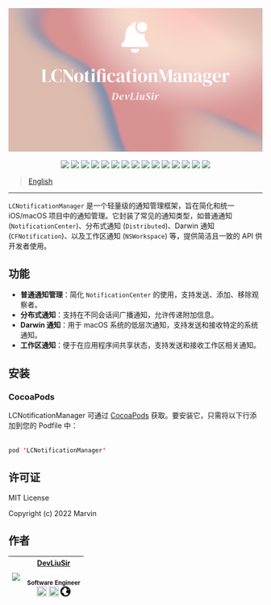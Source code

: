 <p align="center">
<img src="./Design/LCNotificationManager.png">

<p align="center">    
<img src="https://badgen.net/badge/icon/apple?icon=apple&label">
<img src="https://img.shields.io/badge/language-swift-orange.svg">
<img src="https://img.shields.io/badge/macOS-10.14+-blue.svg">
<img src="https://img.shields.io/badge/build-passing-brightgreen">
<img src="https://img.shields.io/github/languages/top/DevLiuSir/LCNotificationManager?color=blueviolet">
<img src="https://img.shields.io/github/license/DevLiuSir/LCNotificationManager.svg">
<img src="https://img.shields.io/badge/platform-osx-lightgrey.svg">
<img src="https://img.shields.io/github/languages/code-size/DevLiuSir/LCNotificationManager?color=ff69b4&label=codeSize">
<img src="https://img.shields.io/github/repo-size/DevLiuSir/LCNotificationManager">
<img src="https://img.shields.io/github/last-commit/DevLiuSir/LCNotificationManager">
<img src="https://img.shields.io/github/commit-activity/m/DevLiuSir/LCNotificationManager">
<img src="https://img.shields.io/github/stars/DevLiuSir/LCNotificationManager.svg?style=social&label=Star">
<img src="https://img.shields.io/github/forks/DevLiuSir/LCNotificationManager?style=social">
<img src="https://img.shields.io/github/watchers/DevLiuSir/LCNotificationManager?style=social">
<a href="https://twitter.com/LiuChuan_"><img src="https://img.shields.io/twitter/follow/LiuChuan_.svg?style=social"></a>
</p>


> [English](README.md)


---

`LCNotificationManager` 是一个轻量级的通知管理框架，旨在简化和统一 iOS/macOS 项目中的通知管理。它封装了常见的通知类型，如普通通知 (`NotificationCenter`)、分布式通知 (`Distributed`)、Darwin 通知 (`CFNotification`)、以及工作区通知 (`NSWorkspace`) 等，提供简洁且一致的 API 供开发者使用。

## 功能

- **普通通知管理**：简化 `NotificationCenter` 的使用，支持发送、添加、移除观察者。
- **分布式通知**：支持在不同会话间广播通知，允许传递附加信息。
- **Darwin 通知**：用于 macOS 系统的低层次通知，支持发送和接收特定的系统通知。
- **工作区通知**：便于在应用程序间共享状态，支持发送和接收工作区相关通知。

## 安装
### CocoaPods
LCNotificationManager 可通过 [CocoaPods](https://cocoapods.org) 获取。要安装它，只需将以下行添加到您的 Podfile 中：

```swift

pod 'LCNotificationManager'

```




## 许可证

MIT License

Copyright (c) 2022 Marvin


## 作者

| [<img src="https://avatars2.githubusercontent.com/u/11488337?s=460&v=4" width="120px;"/>](https://github.com/DevLiuSir)  |  [DevLiuSir](https://github.com/DevLiuSir)<br/><br/><sub>Software Engineer</sub><br/> [<img align="center" src="https://cdn.jsdelivr.net/npm/simple-icons@3.0.1/icons/twitter.svg" height="20" width="20"/>][1] [<img align="center" src="https://cdn.jsdelivr.net/npm/simple-icons@3.0.1/icons/github.svg" height="20" width="20"/>][2] [<img align="center" src="https://raw.githubusercontent.com/iconic/open-iconic/master/svg/globe.svg" height="20" width="20"/>][3]|
| :------------: | :------------: |

[1]: https://twitter.com/LiuChuan_
[2]: https://github.com/DevLiuSir
[3]: https://devliusir.com/
